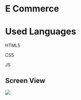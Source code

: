 <h1> E Commerce </h1>

<h1> Used Languages </h1>

HTML5               

CSS

JS

<h2> Screen View </h2>

![](screen.gif)

